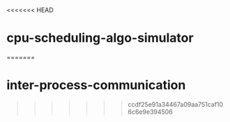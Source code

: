 <<<<<<< HEAD
# cpu-scheduling-algo-simulator 
=======
# inter-process-communication 
>>>>>>> ccdf25e91a34467a09aa751caf106c6e9e394506
